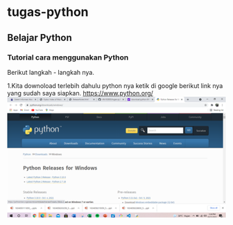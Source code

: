 # tugas-python
## Belajar Python

### Tutorial cara menggunakan Python
Berikut langkah - langkah nya.<p>
1.Kita downoload terlebih dahulu python nya ketik di google berikut link nya yang sudah saya siapkan.
    https://www.python.org/
![Gambar 1](screenshot/pp1.PNG)